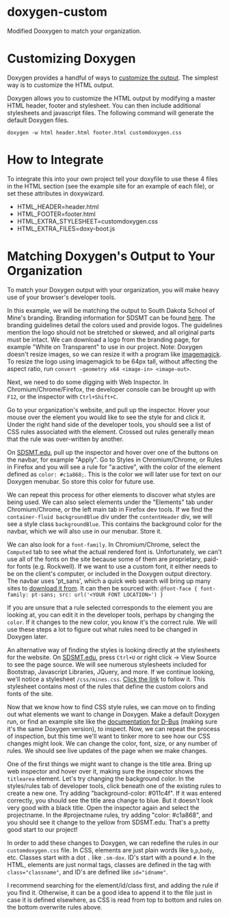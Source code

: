 # doxygen-custom
Modified Dooxygen to match your organization.

# Customizing Doxygen
Doxygen provides a handful of ways to [customize the output](http://www.stack.nl/~dimitri/doxygen/manual/customize.html). The simplest way is to customize the HTML output.

Doxygen allows you to customize the HTML output by modifying a master HTML header, footer and stylesheet. You can then include additional stylesheets and javascript files. The following command will generate the default Doxygen files.

`doxygen -w html header.html footer.html customdoxygen.css`

# How to Integrate

To integrate this into your own project tell your doxyfile to use these 4 files in the HTML section (see the example site for an example of each file), or set these attributes in doxywizard.

* HTML_HEADER=header.html
* HTML_FOOTER=footer.html
* HTML\_EXTRA_STYLESHEET=customdoxygen.css
* HTML\_EXTRA_FILES=doxy-boot.js

# Matching Doxygen's Output to Your Organization
To match your Doxygen output with your organization, you will make heavy use of your browser's developer tools.

In this example, we will be matching the output to South Dakota School of Mine's branding. Branding information for SDSMT can be found [here](http://www.sdsmt.edu/Campus-Services/University-Relations-and-Media/Logos/). The branding guidelines detail the colors used and provide logos. The guidelines mention the logo should not be stretched or skewed, and all original parts must be intact. We can download a logo from the branding page, for example "White on Transparent" to use in our project. Note: Doxygen doesn't resize images, so we can resize it with a program like [imagemagick](https://www.imagemagick.org/script/index.php). To resize the logo using imagemagick to be 64px tall, without affecting the aspect ratio, run `convert -geometry x64 <image-in> <image-out>`.

Next, we need to do some digging with Web Inspector. In Chromium/Chrome/Firefox, the developer console can be brought up with `F12`, or the inspector with `Ctrl+Shift+C`.

Go to your organization's website, and pull up the inspector. Hover your mouse over the element you would like to see the style for and click it. Under the right hand side of the developer tools, you should see a list of CSS rules associated with the element. Crossed out rules generally mean that the rule was over-written by another. 

On [SDSMT.edu](https://sdsmt.edu), pull up the inspector and hover over one of the buttons on the navbar, for example "Apply". Go to Styles in Chromium/Chrome, or Rules in Firefox and you will see a rule for "a:active", with the color of the element defined as `color: #c1a868;`. This is the color we will later use for text on our Doxygen menubar. So store this color for future use.

We can repeat this process for other elements to discover what styles are being used. We can also select elements under the "Elements" tab under Chromium/Chrome, or the left main tab in Firefox dev tools. If we find the `container-fluid backgroundBlue` div under the `contentHeader` div, we will see a style class `backgroundBlue`. This contains the background color for the navbar, which we will also use in our menubar. Store it. 

We can also look for a `font-family`. In Chromium/Chrome, select the `Computed` tab to see what the actual rendered font is. Unfortunately, we can't use all of the fonts on the site because some of them are proprietary, paid-for fonts (e.g. Rockwell). If we want to use a custom font, it either needs to be on the client's computer, or included in the Doxygen output directory. The navbar uses 'pt_sans', which a quick web search will bring up many sites to [download it from](http://www.1001fonts.com/pt-sans-font.html). It can then be sourced with:
`@font-face {
  font-family: pt-sans;
  src: url('<YOUR FONT LOCATION>')
}`

If you are unsure that a rule selected corresponds to the element you are looking at, you can edit it in the developer tools, perhaps by changing the `color`. If it changes to the new color, you know it's the correct rule. We will use these steps a lot to figure out what rules need to be changed in Doxygen later.

An alternative way of finding the styles is looking directly at the stylesheets for the website. On [SDSMT.edu](https://sdsmt.edu), press `Ctrl+U` or right click -> View Source to see the page source. We will see numerous stylesheets included for Bootstrap, Javascript Libraries, JQuery, and more. If we continue looking, we'll notice a stylesheet `/css/mines.css`. [Click the link](http://www.sdsmt.edu/css/mines.css) to follow it. This stylesheet contains most of the rules that define the custom colors and fonts of the site. 

Now that we know how to find CSS style rules, we can move on to finding out what elements we want to change in Doxygen. Make a default Doxygen run, or find an example site like the [documentation for D-Bus](https://dbus.freedesktop.org/doc/api/html/index.html) (making sure it's the same Doxygen version), to inspect. Now, we can repeat the process of inspection, but this time we'll want to tinker more to see how our CSS changes might look. We can change the color, font, size, or any number of rules. We should see live updates of the page when we make changes.

One of the first things we might want to change is the title area. Bring up web inspector and hover over it, making sure the inspector shows the `titlearea` element. Let's try changing the background color. In the styles/rules tab of developer tools, click beneath one of the existing rules to create a new one. Try adding "background-color: #011c4f". If it was entered correctly, you should see the title area change to blue. But it doesn't look very good with a black title. Open the inspector again and select the projectname. In the #projectname rules, try adding "color: #c1a868", and you should see it change to the yellow from SDSMT.edu. That's a pretty good start to our project! 

In order to add these changes to Doxygen, we can redefine the rules in our `customdoxygen.css` file. In CSS, elements are just plain words like `b`,`p`,`body`, etc. Classes start with a dot `.` like `.sm-dox`. ID's start with a pound `#`. In the HTML, elements are just normal tags, classes are defined in the tag with `class="classname"`, and ID's are defined like `id="idname"`.

I recommend searching for the element/id/class first, and adding the rule if you find it. Otherwise, it can be a good idea to append it to the file just in case it is defined elsewhere, as CSS is read from top to bottom and rules on the bottom overwrite rules above. 

